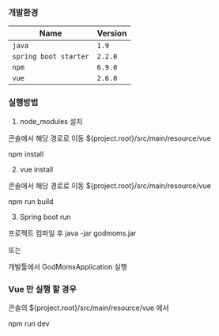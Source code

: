 
### 개발환경

| Name | Version |
| --- | --- |
| `java` | `1.9` |
| `spring boot starter` | `2.2.0` |
| `npm` | `6.9.0` |
| `vue` | `2.6.0` |

### 실행방법

1. node_modules 설치

콘솔에서 해당 경로로 이동 ${project.root}/src/main/resource/vue

npm install


2. vue install

콘솔에서 해당 경로로 이동 ${project.root}/src/main/resource/vue

npm run build


3. Spring boot run

프로젝트 컴파일 후 java -jar godmoms.jar

또는

개발툴에서 GodMomsApplication 실행



### Vue 만 실행 할 경우

콘솔의 ${project.root}/src/main/resource/vue 에서

npm run dev

